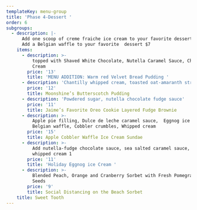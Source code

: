 ```yaml
---
templateKey: menu-group
title: 'Phase 4-Dessert '
order: 6
subgroups:
  - description: |-
      Add one scoop of creme fraiche ice cream to your favorite dessert $4 
      Add a Belgian waffle to your favorite  dessert $7
    items:
      - description: >-
          topped with Shaved White Chocolate, Nutella Caramel Sauce, Chantilly
          Cream 
        price: '13'
        title: 'MENU ADDITION: Warm red Velvet Bread Pudding '
      - description: 'Chantilly whipped cream, toasted oat-amaranth streusel'
        price: '12'
        title: Moonshine’s Butterscotch Pudding
      - description: 'Powdered sugar, nutella chocolate fudge sauce'
        price: '11'
        title: Jaime’s Favorite Oreo Cookie Layered Fudge Brownie
      - description: >-
          Apple pie filling, Dulce de leche caramel sauce,  Eggnog ice cream,
          Belgian waffle, Cobbler crumbles, Whipped cream
        price: '15'
        title: Apple Cobbler Waffle Ice Cream Sundae
      - description: >-
          Add nutella-fudge chocolate sauce, sea salted caramel sauce, or
          whipped cream 1
        price: '11'
        title: 'Holiday Eggnog ice Cream '
      - description: >-
          Blended Peach, Orange and Cranberry Sorbet with Fresh Pomegranate
          Seeds
        price: '9'
        title: Social Distancing on the Beach Sorbet
    title: Sweet Tooth
---
```


